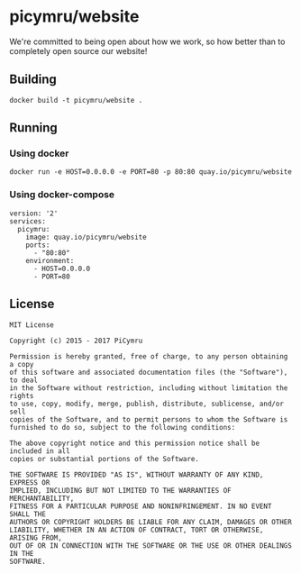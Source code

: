# picymru/website

We're committed to being open about how we work, so how better than to completely open source our website!

## Building
    docker build -t picymru/website .

## Running
### Using docker
    docker run -e HOST=0.0.0.0 -e PORT=80 -p 80:80 quay.io/picymru/website
### Using docker-compose
    version: '2'
    services:
      picymru:
        image: quay.io/picymru/website
        ports:
          - "80:80"
        environment:
          - HOST=0.0.0.0
          - PORT=80
    
## License
    MIT License
    
    Copyright (c) 2015 - 2017 PiCymru
    
    Permission is hereby granted, free of charge, to any person obtaining a copy
    of this software and associated documentation files (the "Software"), to deal
    in the Software without restriction, including without limitation the rights
    to use, copy, modify, merge, publish, distribute, sublicense, and/or sell
    copies of the Software, and to permit persons to whom the Software is
    furnished to do so, subject to the following conditions:
    
    The above copyright notice and this permission notice shall be included in all
    copies or substantial portions of the Software.
    
    THE SOFTWARE IS PROVIDED "AS IS", WITHOUT WARRANTY OF ANY KIND, EXPRESS OR
    IMPLIED, INCLUDING BUT NOT LIMITED TO THE WARRANTIES OF MERCHANTABILITY,
    FITNESS FOR A PARTICULAR PURPOSE AND NONINFRINGEMENT. IN NO EVENT SHALL THE
    AUTHORS OR COPYRIGHT HOLDERS BE LIABLE FOR ANY CLAIM, DAMAGES OR OTHER
    LIABILITY, WHETHER IN AN ACTION OF CONTRACT, TORT OR OTHERWISE, ARISING FROM,
    OUT OF OR IN CONNECTION WITH THE SOFTWARE OR THE USE OR OTHER DEALINGS IN THE
    SOFTWARE.